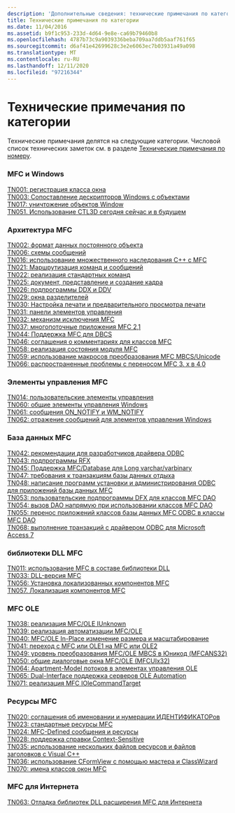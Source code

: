```yaml
---
description: 'Дополнительные сведения: технические примечания по категориям'
title: Технические примечания по категории
ms.date: 11/04/2016
ms.assetid: b9f1c953-233d-4d64-9e8e-ca69b79460b8
ms.openlocfilehash: 4787b73c9a9039336beba709aa7ddb5aaf761f65
ms.sourcegitcommit: d6af41e42699628c3e2e6063ec7b03931a49a098
ms.translationtype: MT
ms.contentlocale: ru-RU
ms.lasthandoff: 12/11/2020
ms.locfileid: "97216344"
---
```

# <a name="technical-notes-by-category"></a>Технические примечания по категории

Технические примечания делятся на следующие категории. Числовой список технических заметок см. в разделе [Технические примечания по номеру](../mfc/technical-notes-by-number.md).

### <a name="mfc-and-windows"></a>MFC и Windows

[TN001: регистрация класса окна](../mfc/tn001-window-class-registration.md)\
[TN003: Сопоставление дескрипторов Windows с объектами](../mfc/tn003-mapping-of-windows-handles-to-objects.md)\
[TN017: уничтожение объектов Window](../mfc/tn017-destroying-window-objects.md)\
[TN051. Использование CTL3D сегодня сейчас и в будущем](../mfc/tn051-using-ctl3d-now-and-in-the-future.md)

### <a name="mfc-architecture"></a>Архитектура MFC

[TN002: формат данных постоянного объекта](../mfc/tn002-persistent-object-data-format.md)\
[TN006: схемы сообщений](../mfc/tn006-message-maps.md)\
[TN016: использование множественного наследования C++ с MFC](../mfc/tn016-using-cpp-multiple-inheritance-with-mfc.md)\
[TN021: Маршрутизация команд и сообщений](../mfc/tn021-command-and-message-routing.md)\
[TN022: реализация стандартных команд](../mfc/tn022-standard-commands-implementation.md)\
[TN025: документ, представление и создание кадра](../mfc/tn025-document-view-and-frame-creation.md)\
[TN026: подпрограммы DDX и DDV](../mfc/tn026-ddx-and-ddv-routines.md)\
[TN029: окна разделителей](../mfc/tn029-splitter-windows.md)\
[TN030: Настройка печати и предварительного просмотра печати](../mfc/tn030-customizing-printing-and-print-preview.md)\
[TN031: панели элементов управления](../mfc/tn031-control-bars.md)\
[TN032: механизм исключения MFC](../mfc/tn032-mfc-exception-mechanism.md)\
[TN037: многопоточные приложения MFC 2,1](../mfc/tn037-multithreaded-mfc-2-1-applications.md)\
[TN044: Поддержка MFC для DBCS](../mfc/tn044-mfc-support-for-dbcs.md)\
[TN046: соглашения о комментариях для классов MFC](../mfc/tn046-commenting-conventions-for-the-mfc-classes.md)\
[TN058: реализация состояния модуля MFC](../mfc/tn058-mfc-module-state-implementation.md)\
[TN059: использование макросов преобразования MFC MBCS/Unicode](../mfc/tn059-using-mfc-mbcs-unicode-conversion-macros.md)\
[TN066: распространенные проблемы с переносом MFC 3. x в 4,0](../mfc/tn066-common-mfc-3-x-to-4-0-porting-issues.md)

### <a name="mfc-controls"></a>Элементы управления MFC

[TN014: пользовательские элементы управления](../mfc/tn014-custom-controls.md)\
[TN060: общие элементы управления Windows](../mfc/tn060-the-new-windows-common-controls.md)\
[TN061: сообщения ON_NOTIFY и WM_NOTIFY](../mfc/tn061-on-notify-and-wm-notify-messages.md)\
[TN062: отражение сообщений для элементов управления Windows](../mfc/tn062-message-reflection-for-windows-controls.md)

### <a name="mfc-database"></a>База данных MFC

[TN042: рекомендации для разработчиков драйвера ODBC](../mfc/tn042-odbc-driver-developer-recommendations.md)\
[TN043: подпрограммы RFX](../mfc/tn043-rfx-routines.md)\
[TN045: Поддержка MFC/Database для Long varchar/varbinary](../mfc/tn045-mfc-database-support-for-long-varchar-varbinary.md)\
[TN047: требования к транзакциям базы данных отдыха](../mfc/tn047-relaxing-database-transaction-requirements.md)\
[TN048: написание программ установки и администрирования ODBC для приложений базы данных MFC](../mfc/tn048-writing-odbc-setup-and-administration-programs.md)\
[TN053: пользовательские подпрограммы DFX для классов MFC DAO](../mfc/tn053-custom-dfx-routines-for-dao-database-classes.md)\
[TN054: вызов DAO напрямую при использовании классов MFC DAO](../mfc/tn054-calling-dao-directly-while-using-mfc-dao-classes.md)\
[TN055: перенос приложений классов базы данных MFC ODBC в классы MFC DAO](../mfc/tn055-migrating-mfc-odbc-database-class-applications-to-mfc-dao-classes.md)\
[TN068: выполнение транзакций с драйвером ODBC для Microsoft Access 7](../mfc/tn068-performing-transactions-with-the-microsoft-access-7-odbc-driver.md)

### <a name="mfc-dlls"></a>библиотеки DLL MFC

[TN011: использование MFC в составе библиотеки DLL](../mfc/tn011-using-mfc-as-part-of-a-dll.md)\
[TN033: DLL-версия MFC](../mfc/tn033-dll-version-of-mfc.md)\
[TN056: Установка локализованных компонентов MFC](../mfc/tn056-installation-of-localized-mfc-components.md)\
[TN057. Локализация компонентов MFC](../mfc/tn057-localization-of-mfc-components.md)

### <a name="mfc-ole"></a>MFC OLE

[TN038: реализация MFC/OLE IUnknown](../mfc/tn038-mfc-ole-iunknown-implementation.md)\
[TN039: реализация автоматизации MFC/OLE](../mfc/tn039-mfc-ole-automation-implementation.md)\
[TN040: MFC/OLE In-Place изменение размера и масштабирование](../mfc/tn040-mfc-ole-in-place-resizing-and-zooming.md)\
[TN041: переход с MFC или OLE1 на MFC или OLE2](../mfc/tn041-mfc-ole1-migration-to-mfc-ole-2.md)\
[TN049: уровень преобразования MFC/OLE MBCS в Юникод (MFCANS32)](../mfc/tn049-mfc-ole-mbcs-to-unicode-translation-layer-mfcans32.md)\
[TN050: общие диалоговые окна MFC/OLE (MFCUIx32)](../mfc/tn050-mfc-ole-common-dialogs-mfcuix32.md)\
[TN064: Apartment-Model потоков в элементах управления OLE](../mfc/tn064-apartment-model-threading-in-activex-controls.md)\
[TN065: Dual-Interface поддержка серверов OLE Automation](../mfc/tn065-dual-interface-support-for-ole-automation-servers.md)\
[TN071: реализация MFC IOleCommandTarget](../mfc/tn071-mfc-iolecommandtarget-implementation.md)

### <a name="mfc-resources"></a>Ресурсы MFC

[TN020: соглашения об именовании и нумерации ИДЕНТИФИКАТОРов](../mfc/tn020-id-naming-and-numbering-conventions.md)\
[TN023: стандартные ресурсы MFC](../mfc/tn023-standard-mfc-resources.md)\
[TN024: MFC-Defined сообщения и ресурсы](../mfc/tn024-mfc-defined-messages-and-resources.md)\
[TN028: поддержка справки Context-Sensitive](../mfc/tn028-context-sensitive-help-support.md)\
[TN035: использование нескольких файлов ресурсов и файлов заголовков с Visual C++](../mfc/tn035-using-multiple-resource-files-and-header-files-with-visual-cpp.md)\
[TN036: использование CFormView с помощью мастера и ClassWizard](../mfc/tn036-using-cformview-with-appwizard-and-classwizard.md)\
[TN070: имена классов окон MFC](../mfc/tn070-mfc-window-class-names.md)

### <a name="mfc-internet"></a>MFC для Интернета

[TN063: Отладка библиотек DLL расширения MFC для Интернета](../mfc/tn063-debugging-internet-extension-dlls.md)
